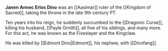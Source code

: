 **Janen Annec Erlos Dino** was an [[Aasimar]] ruler of the [[Kingdom of Sacred]], taking the throne in the late 9th century PT. 

Ten years into his reign, he suddenly succumbed to the [[Dragonic Curse]], killing his husband, [[Payle Ornith]], all five of his siblings, and many more. For this act, he was known as the Fiveslayer and the Kingclaw.

He was killed by [[Edmont Dino|Edmont]], his nephew, with [[Dinofang]]. 
